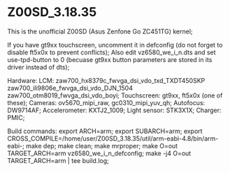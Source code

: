 # Z00SD_3.18.35
This is the unofficial Z00SD (Asus Zenfone Go ZC451TG) kernel;

If you have gt9xx touchscreen, uncomment it in defconfig (do not forget to disable ft5x0x to prevent conflicts);
Also edit vz6580_we_i_n.dts and set use-tpd-button to 0 (becuase gt9xx button parameters are stored in its driver instead of dts);

Hardware:
LCM: zaw700_hx8379c_fwvga_dsi_vdo_txd_TXDT450SKP zaw700_ili9806e_fwvga_dsi_vdo_DJN_1504 zaw700_otm8019_fwvga_dsi_vdo_boyi;
Touchscreen: gt9xx, ft5x0x (one of these);
Cameras: ov5670_mipi_raw, gc0310_mipi_yuv_qh;
Autofocus: DW9714AF;
Accelerometer: KXTJ2_1009;
Light sensor: STK3X1X;
Charger: PMIC;

Build commands:
export ARCH=arm;
export SUBARCH=arm;
export CROSS_COMPILE=/home/user/Z00SD_3.18.35/util/arm-eabi-4.8/bin/arm-eabi-;
make dep;
make clean;
make mrproper;
make O=out TARGET_ARCH=arm vz6580_we_i_n_defconfig;
make -j4 O=out TARGET_ARCH=arm | tee build.log;
